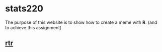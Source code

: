 # **stats220**
The purpose of this website is to show how  to create a meme with **R**. (and to achieve this assignment)

## [rtr](https://jizzx6.github.io/stats220/)
 
